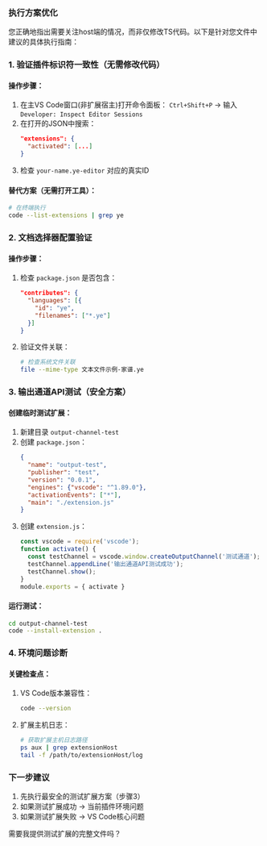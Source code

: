 ### 执行方案优化

您正确地指出需要关注host端的情况，而非仅修改TS代码。以下是针对您文件中建议的具体执行指南：

### 1. 验证插件标识符一致性（无需修改代码）
#### 操作步骤：
1. 在主VS Code窗口(非扩展宿主)打开命令面板：
   `Ctrl+Shift+P` → 输入 `Developer: Inspect Editor Sessions`
2. 在打开的JSON中搜索：
   ```json
   "extensions": {
     "activated": [...]
   }
   ```
3. 检查 `your-name.ye-editor` 对应的真实ID

#### 替代方案（无需打开工具）：
```bash
# 在终端执行
code --list-extensions | grep ye
```

### 2. 文档选择器配置验证
#### 操作步骤：
1. 检查 `package.json` 是否包含：
   ```json
   "contributes": {
     "languages": [{
       "id": "ye",
       "filenames": ["*.ye"]
     }]
   }
   ```
2. 验证文件关联：
   ```bash
   # 检查系统文件关联
   file --mime-type 文本文件示例-家谱.ye
   ```

### 3. 输出通道API测试（安全方案）
#### 创建临时测试扩展：
1. 新建目录 `output-channel-test`
2. 创建 `package.json`：
   ```json
   {
     "name": "output-test",
     "publisher": "test",
     "version": "0.0.1",
     "engines": {"vscode": "^1.89.0"},
     "activationEvents": ["*"],
     "main": "./extension.js"
   }
   ```
3. 创建 `extension.js`：
   ```javascript
   const vscode = require('vscode');
   function activate() {
     const testChannel = vscode.window.createOutputChannel('测试通道');
     testChannel.appendLine('输出通道API测试成功');
     testChannel.show();
   }
   module.exports = { activate }
   ```

#### 运行测试：
```bash
cd output-channel-test
code --install-extension .
```

### 4. 环境问题诊断
#### 关键检查点：
1. VS Code版本兼容性：
   ```bash
   code --version
   ```
2. 扩展主机日志：
   ```bash
   # 获取扩展主机日志路径
   ps aux | grep extensionHost
   tail -f /path/to/extensionHost/log
   ```

### 下一步建议
1. 先执行最安全的测试扩展方案（步骤3）
2. 如果测试扩展成功 → 当前插件环境问题
3. 如果测试扩展失败 → VS Code核心问题

需要我提供测试扩展的完整文件吗？